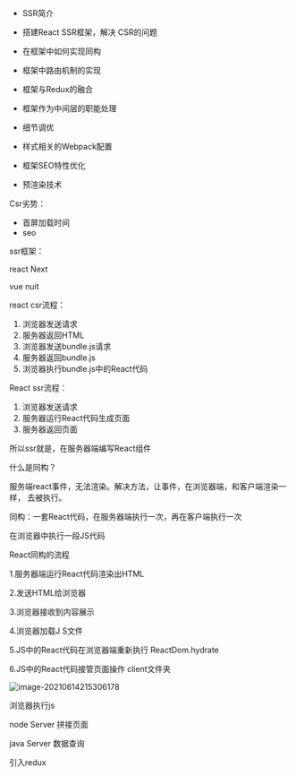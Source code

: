 - SSR简介

- 搭建React SSR框架，解决 CSR的问题

- 在框架中如何实现同构

- 框架中路由机制的实现

- 框架与Redux的融合 

- 框架作为中间层的职能处理

- 细节调优

- 样式相关的Webpack配置

- 框架SEO特性优化

- 预渲染技术



Csr劣势：

- 首屏加载时间
- seo



ssr框架：

react Next

vue nuit



react csr流程：

1. 浏览器发送请求
2. 服务器返回HTML
3. 浏览器发送bundle.js请求
4. 服务器返回bundle.js
5. 浏览器执行bundle.js中的React代码



React ssr流程：

1. 浏览器发送请求
2. 服务器运行React代码生成页面
3. 服务器返回页面



所以ssr就是，在服务器端编写React组件



什么是同构？

服务端react事件，无法渲染。解决方法，让事件，在浏览器端，和客户端渲染一样， 去被执行。

同构：一套React代码，在服务器端执行一次，再在客户端执行一次



在浏览器中执行一段JS代码





React同构的流程



1.服务器端运行React代码渲染出HTML

2.发送HTML给浏览器

3.浏览器接收到内容展示



4.浏览器加载J  S文件 

5.JS中的React代码在浏览器端重新执行  ReactDom.hydrate

6.JS中的React代码接管页面操作  client文件夹



![image-20210614215306178](/Users/wangguanyu/wgy/IT/frontEnd/ssr/img/image-20210614215306178.png)



浏览器执行js

node Server 拼接页面

java Server 数据查询



引入redux











